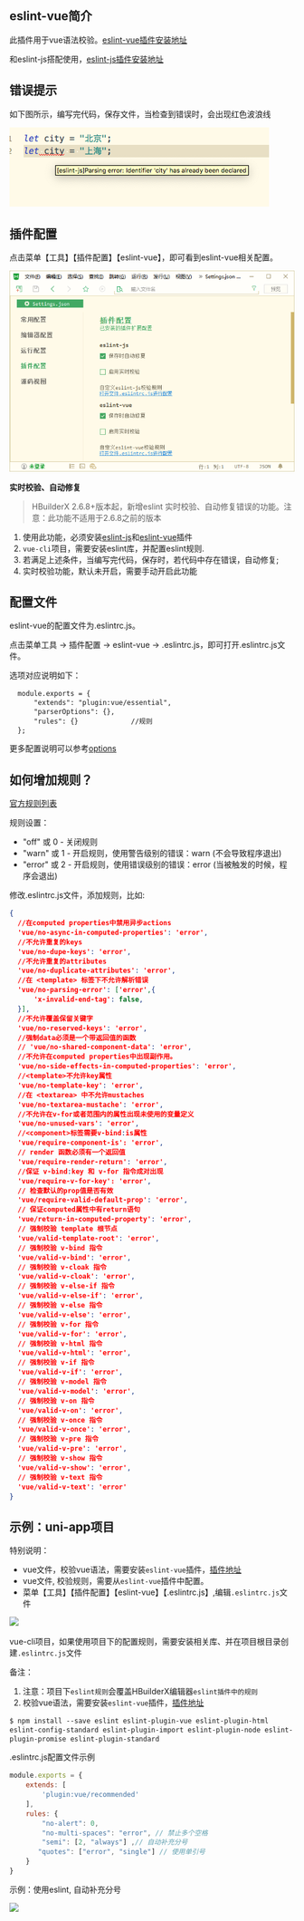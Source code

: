## eslint-vue简介

此插件用于vue语法校验。[eslint-vue插件安装地址](https://ext.dcloud.net.cn/plugin?id=2005)

和eslint-js搭配使用，[eslint-js插件安装地址](https://ext.dcloud.net.cn/plugin?id=2037)

## 错误提示

如下图所示，编写完代码，保存文件，当检查到错误时，会出现红色波浪线

<img src="/static/snapshots/tutorial/eslint-error.png" />

## 插件配置

点击菜单【工具】【插件配置】【eslint-vue】，即可看到eslint-vue相关配置。

<img src="/static/snapshots/tutorial/eslint-js.png" />

**实时校验、自动修复**

> HBuilderX 2.6.8+版本起，新增eslint 实时校验、自动修复错误的功能。注意：此功能不适用于2.6.8之前的版本

1. 使用此功能，必须安装[eslint-js](https://ext.dcloud.net.cn/plugin?id=2037)和[eslint-vue](https://ext.dcloud.net.cn/plugin?id=2005)插件
2. `vue-cli`项目，需要安装eslint库，并配置eslint规则.
3. 若满足上述条件，当编写完代码，保存时，若代码中存在错误，自动修复; 
4. 实时校验功能，默认未开启，需要手动开启此功能

## 配置文件

eslint-vue的配置文件为.eslintrc.js。

点击菜单工具 -> 插件配置 -> eslint-vue -> .eslintrc.js，即可打开.eslintrc.js文件。

选项对应说明如下：

```
  module.exports = {
      "extends": "plugin:vue/essential",
      "parserOptions": {},    
      "rules": {}             //规则
  };
```
  
更多配置说明可以参考[options](http://eslint.org/docs/user-guide/configuring)


## 如何增加规则？

[官方规则列表](https://github.com/vuejs/eslint-plugin-vue#gear-configs)

规则设置：
- "off" 或 0 - 关闭规则
- "warn" 或 1 - 开启规则，使用警告级别的错误：warn (不会导致程序退出)
- "error" 或 2 - 开启规则，使用错误级别的错误：error (当被触发的时候，程序会退出)

修改.eslintrc.js文件，添加规则，比如: 

```json
{
  //在computed properties中禁用异步actions
  'vue/no-async-in-computed-properties': 'error',
  //不允许重复的keys
  'vue/no-dupe-keys': 'error',
  //不允许重复的attributes
  'vue/no-duplicate-attributes': 'error',
  //在 <template> 标签下不允许解析错误
  'vue/no-parsing-error': ['error',{
      'x-invalid-end-tag': false,
  }],
  //不允许覆盖保留关键字
  'vue/no-reserved-keys': 'error',
  //强制data必须是一个带返回值的函数
  // 'vue/no-shared-component-data': 'error',
  //不允许在computed properties中出现副作用。
  'vue/no-side-effects-in-computed-properties': 'error',
  //<template>不允许key属性
  'vue/no-template-key': 'error',
  //在 <textarea> 中不允许mustaches
  'vue/no-textarea-mustache': 'error',
  //不允许在v-for或者范围内的属性出现未使用的变量定义
  'vue/no-unused-vars': 'error',
  //<component>标签需要v-bind:is属性
  'vue/require-component-is': 'error',
  // render 函数必须有一个返回值
  'vue/require-render-return': 'error',
  //保证 v-bind:key 和 v-for 指令成对出现
  'vue/require-v-for-key': 'error',
  // 检查默认的prop值是否有效
  'vue/require-valid-default-prop': 'error',
  // 保证computed属性中有return语句 
  'vue/return-in-computed-property': 'error',
  // 强制校验 template 根节点
  'vue/valid-template-root': 'error',
  // 强制校验 v-bind 指令
  'vue/valid-v-bind': 'error',
  // 强制校验 v-cloak 指令
  'vue/valid-v-cloak': 'error',
  // 强制校验 v-else-if 指令
  'vue/valid-v-else-if': 'error',
  // 强制校验 v-else 指令 
  'vue/valid-v-else': 'error',
  // 强制校验 v-for 指令
  'vue/valid-v-for': 'error',
  // 强制校验 v-html 指令
  'vue/valid-v-html': 'error',
  // 强制校验 v-if 指令
  'vue/valid-v-if': 'error',
  // 强制校验 v-model 指令
  'vue/valid-v-model': 'error',
  // 强制校验 v-on 指令
  'vue/valid-v-on': 'error',
  // 强制校验 v-once 指令
  'vue/valid-v-once': 'error',
  // 强制校验 v-pre 指令
  'vue/valid-v-pre': 'error',
  // 强制校验 v-show 指令
  'vue/valid-v-show': 'error',
  // 强制校验 v-text 指令
  'vue/valid-v-text': 'error'
}

```


## 示例：uni-app项目

特别说明：
- vue文件，校验vue语法，需要安装`eslint-vue`插件，[插件地址](https://ext.dcloud.net.cn/plugin?id=2005)
- vue文件, 校验规则，需要从`eslint-vue`插件中配置。
- 菜单【工具】【插件配置】【eslint-vue】【.eslintrc.js】,编辑`.eslintrc.js`文件


![](https://img-cdn-qiniu.dcloud.net.cn/uploads/article/20200325/8201039dcb85e2980ba3fc1a31e212b1.gif)


vue-cli项目，如果使用项目下的配置规则，需要安装相关库、并在项目根目录创建`.eslintrc.js`文件

备注：
1. 注意：项目下`eslint规则`会覆盖HBuilderX编辑器`eslint插件中的规则`
2. 校验vue语法，需要安装`eslint-vue`插件，[插件地址](https://ext.dcloud.net.cn/plugin?id=2005)

```shell
$ npm install --save eslint eslint-plugin-vue eslint-plugin-html eslint-config-standard eslint-plugin-import eslint-plugin-node eslint-plugin-promise eslint-plugin-standard
```


.eslintrc.js配置文件示例

```js
module.exports = {
    extends: [
        'plugin:vue/recommended'
    ],
    rules: {
        "no-alert": 0,
        "no-multi-spaces": "error", // 禁止多个空格 
        "semi": [2, "always"] ,// 自动补充分号
       "quotes": ["error", "single"] // 使用单引号
    }
}
```

示例：使用eslint, 自动补充分号

![](https://img-cdn-qiniu.dcloud.net.cn/uploads/article/20200317/911ea4cac9f2c4d80ec502b1384e7a58.gif)